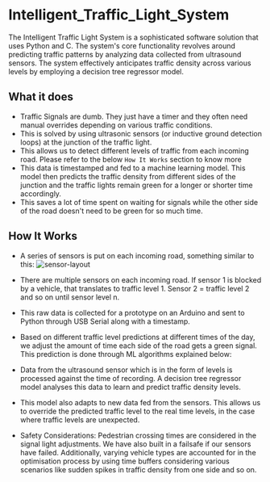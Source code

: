# Intelligent_Traffic_Light_System

The Intelligent Traffic Light System is a sophisticated software solution that uses Python and C. The system's core functionality revolves around predicting traffic patterns by analyzing data collected from ultrasound sensors. The system effectively anticipates traffic density across various levels by employing a decision tree regressor model.

What it does
------------
- Traffic Signals are dumb. They just have a timer and they often need manual overrides depending on various traffic conditions.
- This is solved by using ultrasonic sensors (or inductive ground detection loops) at the junction of the traffic light.
- This allows us to detect different levels of traffic from each incoming road. Please refer to the below `How It Works` section to know more
- This data is timestamped and fed to a machine learning model. This model then predicts the traffic density from different sides of the junction and the traffic lights remain green for a longer or shorter time accordingly.
- This saves a lot of time spent on waiting for signals while the other side of the road doesn't need to be green for so much time.

How It Works
-------------
- A series of sensors is put on each incoming road, something similar to this:
![sensor-layout](https://cdn.discordapp.com/attachments/1080892669313699881/1142152738579415050/image.png)

- There are multiple sensors on each incoming road. If sensor 1 is blocked by a vehicle, that translates to traffic level 1. Sensor 2 = traffic level 2 and so on until sensor level n.
- This raw data is collected for a prototype on an Arduino and sent to Python through USB Serial along with a timestamp.
- Based on different traffic level predictions at different times of the day, we adjust the amount of time each side of the road gets a green signal. This prediction is done through ML algorithms explained below:

- Data from the ultrasound sensor which is in the form of levels is processed against the time of recording. A decision tree regressor model analyses this data to learn and predict traffic density levels. 
- This model also adapts to new data fed from the sensors. This allows us to override the predicted traffic level to the real time levels, in the case where traffic levels are unexpected.
- Safety Considerations: Pedestrian crossing times are considered in the signal light adjustments. We have also built in a failsafe if our sensors have failed. Additionally, varying vehicle types are accounted for in the optimisation process by using time buffers considering various scenarios like sudden spikes in traffic density from one side and so on.


